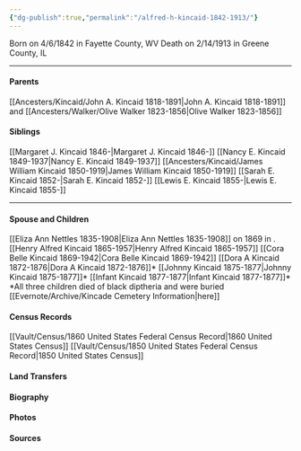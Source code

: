 ```yaml
---
{"dg-publish":true,"permalink":"/alfred-h-kincaid-1842-1913/"}
---
```


Born on  4/6/1842 in Fayette County, WV
Death on 2/14/1913 in Greene County, IL

---
#### Parents

[[Ancesters/Kincaid/John A. Kincaid 1818-1891\|John A. Kincaid 1818-1891]] and [[Ancesters/Walker/Olive Walker 1823-1856\|Olive Walker 1823-1856]]
#### Siblings
[[Margaret J. Kincaid 1846-\|Margaret J. Kincaid 1846-]]
[[Nancy E. Kincaid 1849-1937\|Nancy E. Kincaid 1849-1937]]
[[Ancesters/Kincaid/James William Kincaid 1850-1919\|James William Kincaid 1850-1919]] 
[[Sarah E. Kincaid 1852-\|Sarah E. Kincaid 1852-]]
[[Lewis E. Kincaid 1855-\|Lewis E. Kincaid 1855-]]

---
#### Spouse and Children
[[Eliza Ann Nettles 1835-1908\|Eliza Ann Nettles 1835-1908]] on 1869 in <!-- link to place -->.
[[Henry Alfred Kincaid 1865-1957\|Henry Alfred Kincaid 1865-1957]]
[[Cora Belle Kincaid 1869-1942\|Cora Belle Kincaid 1869-1942]]
[[Dora A Kincaid 1872-1876\|Dora A Kincaid 1872-1876]]*
[[Johnny Kincaid 1875-1877\|Johnny Kincaid 1875-1877]]*
[[Infant Kincaid 1877-1877\|Infant Kincaid 1877-1877]]*
*All three children died of black diptheria and were buried [[Evernote/Archive/Kincade Cemetery Information\|here]]

#### Census Records
[[Vault/Census/1860 United States Federal Census Record\|1860 United States Census]]
[[Vault/Census/1850 United States Federal Census Record\|1850 United States Census]]

#### Land Transfers

#### Biography

#### Photos

#### Sources

